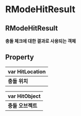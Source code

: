 # RModeHitResult

## **RModeHitResult**

**충돌 체크에 대한 결과로 사용되는 객체**

## **Property**

| **var HitLocation** |
| :--- |
| **충돌 위치** |

| **var HitObject** |
| :--- |
| **충돌 오브젝트** |

